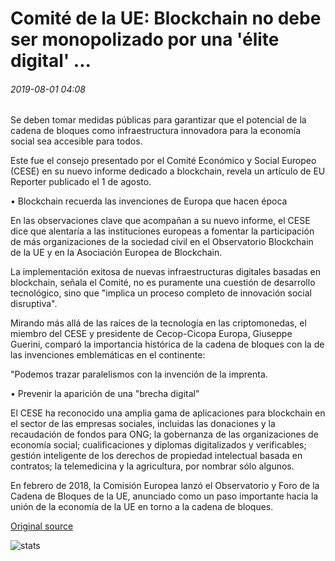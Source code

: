 # Comité de la UE: Blockchain no debe ser monopolizado por una 'élite digital' ...

###### 2019-08-01 04:08

Se deben tomar medidas públicas para garantizar que el potencial de la cadena de bloques como infraestructura innovadora para la economía social sea accesible para todos.

Este fue el consejo presentado por el Comité Económico y Social Europeo (CESE) en su nuevo informe dedicado a blockchain, revela un artículo de EU Reporter publicado el 1 de agosto.

• Blockchain recuerda las invenciones de Europa que hacen época

En las observaciones clave que acompañan a su nuevo informe, el CESE dice que alentaría a las instituciones europeas a fomentar la participación de más organizaciones de la sociedad civil en el Observatorio Blockchain de la UE y en la Asociación Europea de Blockchain.

La implementación exitosa de nuevas infraestructuras digitales basadas en blockchain, señala el Comité, no es puramente una cuestión de desarrollo tecnológico, sino que "implica un proceso completo de innovación social disruptiva".

Mirando más allá de las raíces de la tecnología en las criptomonedas, el miembro del CESE y presidente de Cecop-Cicopa Europa, Giuseppe Guerini, comparó la importancia histórica de la cadena de bloques con la de las invenciones emblemáticas en el continente:

"Podemos trazar paralelismos con la invención de la imprenta.

• Prevenir la aparición de una "brecha digital"

El CESE ha reconocido una amplia gama de aplicaciones para blockchain en el sector de las empresas sociales, incluidas las donaciones y la recaudación de fondos para ONG; la gobernanza de las organizaciones de economía social; cualificaciones y diplomas digitalizados y verificables; gestión inteligente de los derechos de propiedad intelectual basada en contratos; la telemedicina y la agricultura, por nombrar sólo algunos.

En febrero de 2018, la Comisión Europea lanzó el Observatorio y Foro de la Cadena de Bloques de la UE, anunciado como un paso importante hacia la unión de la economía de la UE en torno a la cadena de bloques.

[Original source](https://cointelegraph.com/news/eu-committee-blockchain-must-not-be-monopolized-by-a-digital-elite)

![stats](https://c.statcounter.com/11760860/0/a89fa40b/1/ "stats")